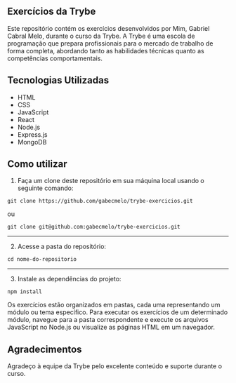 ## Exercícios da Trybe

Este repositório contém os exercícios desenvolvidos por Mim, Gabriel Cabral Melo, durante o curso da Trybe. A Trybe é uma escola de programação que prepara profissionais para o mercado de trabalho de forma completa, abordando tanto as habilidades técnicas quanto as competências comportamentais.

## Tecnologias Utilizadas

- HTML
- CSS
- JavaScript
- React
- Node.js
- Express.js
- MongoDB

## Como utilizar

1. Faça um clone deste repositório em sua máquina local usando o seguinte comando:

```
git clone https://github.com/gabecmelo/trybe-exercicios.git
```

ou 
```
git clone git@github.com:gabecmelo/trybe-exercicios.git
```
***
2. Acesse a pasta do repositório:

```
cd nome-do-repositorio
```

***
3. Instale as dependências do projeto:

```
npm install
```

Os exercícios estão organizados em pastas, cada uma representando um módulo ou tema específico. Para executar os exercícios de um determinado módulo, navegue para a pasta correspondente e execute os arquivos JavaScript no Node.js ou visualize as páginas HTML em um navegador.

## Agradecimentos

Agradeço à equipe da Trybe pelo excelente conteúdo e suporte durante o curso.
